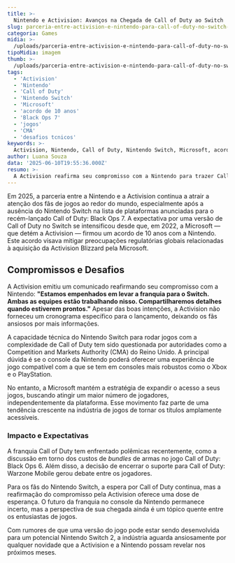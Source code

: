 ```yaml
---
title: >-
  Nintendo e Activision: Avanços na Chegada de Call of Duty ao Switch
slug: parceria-entre-activision-e-nintendo-para-call-of-duty-no-switch-ainda-esta-em-andamento
categoria: Games
midia: >-
  /uploads/parceria-entre-activision-e-nintendo-para-call-of-duty-no-switch-ainda-esta-em-andamento-thumb.webp
tipoMidia: imagem
thumb: >-
  /uploads/parceria-entre-activision-e-nintendo-para-call-of-duty-no-switch-ainda-esta-em-andamento-thumb.webp
tags:
  - 'Activision'
  - 'Nintendo'
  - 'Call of Duty'
  - 'Nintendo Switch'
  - 'Microsoft'
  - 'acordo de 10 anos'
  - 'Black Ops 7'
  - 'jogos'
  - 'CMA'
  - 'desafios tcnicos'
keywords: >-
  Activision, Nintendo, Call of Duty, Nintendo Switch, Microsoft, acordo de 10 anos, Black Ops 7, jogos, CMA, desafios técnicos
author: Luana Souza
data: '2025-06-10T19:55:36.000Z'
resumo: >-
  A Activision reafirma seu compromisso com a Nintendo para trazer Call of Duty ao Switch, apesar de desafios técnicos e especulações sobre sua ausência no novo lançamento.
---
```


Em 2025, a parceria entre a Nintendo e a Activision continua a atrair a atenção dos fãs de jogos ao redor do mundo, especialmente após a ausência do Nintendo Switch na lista de plataformas anunciadas para o recém-lançado Call of Duty: Black Ops 7. A expectativa por uma versão de Call of Duty no Switch se intensificou desde que, em 2022, a Microsoft — que detém a Activision — firmou um acordo de 10 anos com a Nintendo. Este acordo visava mitigar preocupações regulatórias globais relacionadas à aquisição da Activision Blizzard pela Microsoft.

## Compromissos e Desafios

A Activision emitiu um comunicado reafirmando seu compromisso com a Nintendo: **"Estamos empenhados em levar a franquia para o Switch. Ambas as equipes estão trabalhando nisso. Compartilharemos detalhes quando estiverem prontos."** Apesar das boas intenções, a Activision não forneceu um cronograma específico para o lançamento, deixando os fãs ansiosos por mais informações.

A capacidade técnica do Nintendo Switch para rodar jogos com a complexidade de Call of Duty tem sido questionada por autoridades como a Competition and Markets Authority (CMA) do Reino Unido. A principal dúvida é se o console da Nintendo poderá oferecer uma experiência de jogo compatível com a que se tem em consoles mais robustos como o Xbox e o PlayStation.

No entanto, a Microsoft mantém a estratégia de expandir o acesso a seus jogos, buscando atingir um maior número de jogadores, independentemente da plataforma. Esse movimento faz parte de uma tendência crescente na indústria de jogos de tornar os títulos amplamente acessíveis.

### Impacto e Expectativas

A franquia Call of Duty tem enfrentado polêmicas recentemente, como a discussão em torno dos custos de _bundles_ de armas no jogo Call of Duty: Black Ops 6. Além disso, a decisão de encerrar o suporte para Call of Duty: Warzone Mobile gerou debate entre os jogadores.

Para os fãs do Nintendo Switch, a espera por Call of Duty continua, mas a reafirmação do compromisso pela Activision oferece uma dose de esperança. O futuro da franquia no console da Nintendo permanece incerto, mas a perspectiva de sua chegada ainda é um tópico quente entre os entusiastas de jogos.

Com rumores de que uma versão do jogo pode estar sendo desenvolvida para um potencial Nintendo Switch 2, a indústria aguarda ansiosamente por qualquer novidade que a Activision e a Nintendo possam revelar nos próximos meses.